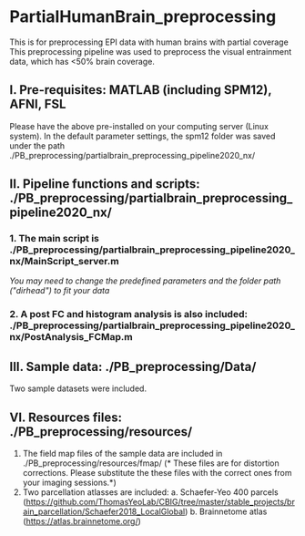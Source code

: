 # PartialHumanBrain_preprocessing
This is for preprocessing EPI data with human brains with partial coverage
This preprocessing pipeline was used to preprocess the visual entrainment data, which has <50% brain coverage.

## I. Pre-requisites: MATLAB (including SPM12), AFNI, FSL
Please have the above pre-installed on your computing server (Linux system). In the default parameter settings, the spm12 folder was saved under the path ./PB_preprocessing/partialbrain_preprocessing_pipeline2020_nx/

## II. Pipeline functions and scripts: ./PB_preprocessing/partialbrain_preprocessing_pipeline2020_nx/
### 1. The main script is ./PB_preprocessing/partialbrain_preprocessing_pipeline2020_nx/MainScript_server.m
*You may need to change the predefined parameters and the folder path ("dirhead") to fit your data*

###  2. A post FC and histogram analysis is also included: ./PB_preprocessing/partialbrain_preprocessing_pipeline2020_nx/PostAnalysis_FCMap.m

## III. Sample data: ./PB_preprocessing/Data/
Two sample datasets were included. 

## VI. Resources files: ./PB_preprocessing/resources/
1. The field map files of the sample data are included in ./PB_preprocessing/resources/fmap/
 (* These files are for distortion corrections. Please substitute the these files with the correct ones from your imaging sessions.*)
2. Two parcellation atlasses are included: 
a. Schaefer-Yeo 400 parcels (https://github.com/ThomasYeoLab/CBIG/tree/master/stable_projects/brain_parcellation/Schaefer2018_LocalGlobal)
b. Brainnetome atlas  (https://atlas.brainnetome.org/)




